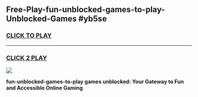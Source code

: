 
## Free-Play-fun-unblocked-games-to-play-Unblocked-Games #yb5se
<h3>
<a href="https://news.freeplayer.one?title=fun-unblocked-games-to-play&ref=8M">CLICK TO PLAY</a></h3>
<hr>

<h3>
<a href="https://news.freeplayer.one?title=fun-unblocked-games-to-play&ref=8M">CLICK 2 PLAY</a>
  
</h3>

<a href="https://news.freeplayer.one?title=fun-unblocked-games-to-play&ref=8M"><img src="https://clearcache.store/games.png"></a>


**fun-unblocked-games-to-play games unblocked: Your Gateway to Fun and Accessible Online Gaming**
